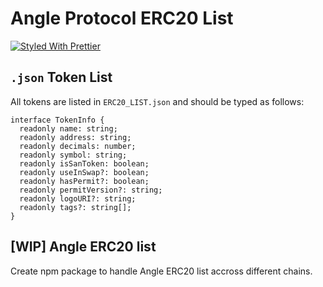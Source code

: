 # Angle Protocol ERC20 List

[![Styled With Prettier](https://img.shields.io/badge/code_style-prettier-ff69b4.svg)](https://prettier.io/)

## `.json` Token List

All tokens are listed in `ERC20_LIST.json` and should be typed as follows: 

```
interface TokenInfo {
  readonly name: string;
  readonly address: string;
  readonly decimals: number;
  readonly symbol: string;
  readonly isSanToken: boolean;
  readonly useInSwap?: boolean;
  readonly hasPermit?: boolean;
  readonly permitVersion?: string;
  readonly logoURI?: string;
  readonly tags?: string[];
}
```

## [WIP] Angle ERC20 list
Create npm package to handle Angle ERC20 list accross different chains.
